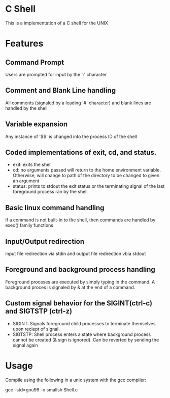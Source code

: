 # C Shell
This is a implementation of a C shell for the UNIX 

# Features

## Command Prompt
Users are prompted for input by the ':' character
## Comment and Blank Line handling
All comments (signaled by a leading '#' character) and blank lines are handled by the shell 
## Variable expansion 
Any instance of '$$' is changed into the process ID of the shell
## Coded implementations of exit, cd, and status.
   - exit: exits the shell
   - cd: no arguments passed will return to the home environment variable. Otherwise, will change to path of the directory to be changed to given an argument
   - status: prints to stdout the exit status or the terminating signal of the last foreground process ran by the shell
## Basic linux command handling
If a command is not built-in to the shell, then commands are handled by exec() family functions
## Input/Output redirection
input file redirection via stdin and output file redirection vbia stdout
## Foreground and background process handling 
Foreground proceses are executed by simply typing in the command. A background proces is signaled by & at the end of a command.
## Custom signal behavior for the SIGINT(ctrl-c) and SIGTSTP (ctrl-z)
   - SIGINT: Signals foreground child processes to terminate themselves upon reciept of signal.
   - SIGTSTP: Shell process enters a state where background process cannot be created (& sign is ignored). Can be reverted by sending the signal                     again

# Usage

Compile using the following in a unix system with the gcc compiler:

gcc -std=gnu99 -o smallsh Shell.c

